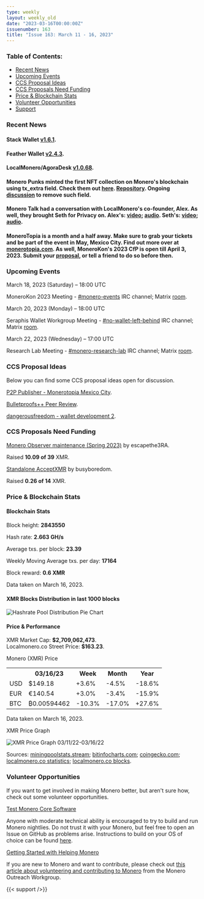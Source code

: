 ```yaml
---
type: weekly
layout: weekly_old
date: "2023-03-16T00:00:00Z"
issuenumber: 163
title: "Issue 163: March 11 - 16, 2023"
---
```


<h3>Table of Contents:</h3>
<ul class="contents">
    <li><a href="#news">Recent News</a></li>
    <li><a href="#events">Upcoming Events</a></li>
    <li><a href="#ideas">CCS Proposal Ideas</a></li>
    <li><a href="#proposals">CCS Proposals Need Funding</a></li>
    <li><a href="#stats">Price & Blockchain Stats</a></li>
    <li><a href="#volunteer">Volunteer Opportunities</a></li>
    <li><a href="#support">Support</a></li>
</ul>

<h3 id="news">Recent News</h3>

<div class="newsbyte">
    <h4>Stack Wallet <a href="https://github.com/cypherstack/stack_wallet/releases/tag/build_143" target="_blank">v1.6.1</a>.</h4>
</div>
    
<div class="newsbyte">
    <h4>Feather Wallet <a href="https://featherwallet.org/download/" target="_blank">v2.4.3</a>.</h4>
</div>

<div class="newsbyte">
    <h4>LocalMonero/AgoraDesk <a href="https://github.com/AgoraDesk-LocalMonero/agoradesk-app-foss/releases/tag/v1.0.68" target="_blank">v1.0.68</a>.</h4>
</div>

<div class="newsbyte">
    <h4>Monero Punks minted the first NFT collection on Monero's blockchain using tx_extra field. Check them out <a href="https://mordinals.org/" target="_blank">here</a>. <a href="https://github.com/mooonero/mordinals" target="_blank">Repository</a>. Ongoing <a href="https://github.com/monero-project/monero/issues/6668/" target="_blank">discussion</a> to remove such field.</h4>
</div>

<div class="newsbyte">
    <h4>Monero Talk had a conversation with LocalMonero's co-founder, Alex. As well, they brought Seth for Privacy on. Alex's: <a href="https://piped.adminforge.de/watch?v=b8doqAedR6A" target="_blank">video</a>; <a href="https://www.monerotalk.live/why-localbitcoins-shutdown-and-how-to-use-localmonero-with-its-co-founder-alex" target="_blank">audio</a>. Seth's: <a href="https://piped.adminforge.de/watch?v=0SSzx93vAjI" target="_blank">video</a>; <a href="https://www.monerotalk.live/is-monero-traceable-with-sethforprivacy" target="_blank">audio</a>.</h4>
</div>

<div class="newsbyte">
    <h4>MoneroTopia is a month and a half away. Make sure to grab your tickets and be part of the event in May, Mexico City. Find out more over at <a href="https://monerotopia.com/" target="_blank">monerotopia.com</a>. As well, MoneroKon's 2023 CfP is open till April 3, 2023. Submit your <a href="https://cfp.monerokon.com/2023/cfp" target="_blank">proposal</a>, or tell a friend to do so before then.</h4>
</div>

<h3 id="events">Upcoming Events</h3>

<div class="event">
    <p class="date" markdown="1">March 18, 2023 (Saturday) – 18:00 UTC</p>
    <p markdown="1">MoneroKon 2023 Meeting - <a href="irc://irc.libera.chat/#monero-events" target="_blank">#monero-events</a> IRC channel; Matrix <a href="https://matrix.to/#/#monero-events:monero.social" target="_blank">room</a>.</p>
</div>

<div class="event">
    <p class="date" markdown="1">March 20, 2023 (Monday) – 18:00 UTC</p>
    <p markdown="1">Seraphis Wallet Workgroup Meeting - <a href="irc://irc.libera.chat/#no-wallet-left-behind" target="_blank">#no-wallet-left-behind</a> IRC channel; Matrix <a href="https://matrix.to/#/#no-wallet-left-behind:monero.social" target="_blank">room</a>.</p>
</div>

<div class="event">
    <p class="date" markdown="1">March 22, 2023 (Wednesday) – 17:00 UTC</p>
    <p markdown="1">Research Lab Meeting - <a href="irc://irc.libera.chat/#monero-research-lab" target="_blank">#monero-research-lab</a> IRC channel; Matrix <a href="https://matrix.to/#/#monero-research-lab:monero.social" target="_blank">room</a>.</p>
</div>

<h3 id="ideas">CCS Proposal Ideas</h3>

<p>Below you can find some CCS proposal ideas open for discussion.</p>

<div class="proposal">
<p><a href="https://repo.getmonero.org/monero-project/ccs-proposals/-/merge_requests/380" target="_blank">P2P Publisher - Monerotopia Mexico City</a>.</p>
</div>

<div class="proposal">
<p><a href="https://repo.getmonero.org/monero-project/ccs-proposals/-/merge_requests/358" target="_blank">Bulletproofs++ Peer Review</a>.</p>
</div>

<div class="proposal">
<p><a href="https://repo.getmonero.org/monero-project/ccs-proposals/-/merge_requests/377" target="_blank">dangerousfreedom - wallet development 2</a>.</p>
</div>

<h3 id="proposals">CCS Proposals Need Funding</h3>

<div class="proposal">
    <p><a href="https://ccs.getmonero.org/proposals/escapethe3ra-monero-observer-maintenance-spring-2023.html" target="_blank">Monero Observer maintenance (Spring 2023)</a> by escapethe3RA.</p>
    <p>Raised <b>10.09 of 39</b> XMR.</p>
</div>

<div class="proposal">
    <p><a href="https://ccs.getmonero.org/proposals/busyboredom-standalone-acceptxmr.html" target="_blank">Standalone AcceptXMR</a> by busyboredom.</p>
    <p>Raised <b>0.26 of 14</b> XMR.</p>
</div>

<h3 id="stats">Price & Blockchain Stats</h3>

<h4 class="stat">Blockchain Stats</h4>

<div class="bcstats">
    <p>Block height: <b>2843550</b></p>
    <p>Hash rate: <b>2.663 GH/s</b></p>
    <p>Average txs. per block: <b>23.39</b></p>
    <p>Weekly Moving Average txs. per day: <b>17164</b></p>
    <p>Block reward: <b>0.6 XMR</b></p>
</div>
<p class="note">Data taken on March 16, 2023.</p>

<h4 class="stat">XMR Blocks Distribution in last 1000 blocks</h4>
<p><img src="/img/hashrate-pool-distribution-0316.png" alt="Hashrate Pool Distribution Pie Chart"/></p>

<h4 class="stat" id="price-stat">Price & Performance</h4>

<div class="price-intro">XMR Market Cap: <b>$2,709,062,473</b>.<br/>Localmonero.co Street Price: <b>$163.23</b>.</div>

<p class="table-title">Monero (XMR) Price</p>
<table class="price-table">
  <tr class="row1">
    <th></th>
    <th>03/16/23</th>
    <th>Week</th>
    <th>Month</th>
    <th>Year</th>
  </tr>
  <tr>
    <td data-th="XMR to">USD</td>
    <td data-th="03/16/23">$149.18</td>
    <td data-th="Week" class="green">+3.6%</td>
    <td data-th="Month" class="red">-4.5%</td>
    <td data-th="Year" class="red">-18.6%</td>
  </tr>
  <tr class="row3">
    <td data-th="XMR to">EUR</td>
    <td data-th="03/16/23">€140.54</td>
    <td data-th="Week" class="green">+3.0%</td>
    <td data-th="Month" class="red">-3.4%</td>
    <td data-th="Year" class="red">-15.9%</td>
  </tr>
  <tr>
    <td data-th="XMR to">BTC</td>
    <td data-th="03/16/23">₿0.00594462</td>
    <td data-th="Week" class="red">-10.3%</td>
    <td data-th="Month" class="red">-17.0%</td>
    <td data-th="Year" class="green">+27.6%</td>
  </tr>
</table>
<p class="note">Data taken on March 16, 2023.</p>

<p class="table-title">XMR Price Graph</p>

![XMR Price Graph 03/11/22-03/16/22](/img/weekly-chart-0316.png "XMR Price Graph 03/11/22-03/16/22")

Sources: <a href="https://miningpoolstats.stream/monero" target="_blank">miningpoolstats.stream</a>; <a href="https://bitinfocharts.com/monero/" target="_blank">bitinfocharts.com</a>; <a href="https://www.coingecko.com/en/coins/monero" target="_blank">coingecko.com</a>; <a href="https://localmonero.co/statistics" target="_blank">localmonero.co statistics</a>; <a href="https://localmonero.co/blocks" target="_blank">localmonero.co blocks</a>.

<h3 id="volunteer">Volunteer Opportunities</h3>

<p>If you want to get involved in making Monero better, but aren't sure how, check out some volunteer opportunities.</p>

<div class="newsbyte">
    <p class="date"><a href="https://github.com/monero-project/monero" target="_blank">Test Monero Core Software</a></p>
    <p>Anyone with moderate technical ability is encouraged to try to build and run Monero nightlies. Do not trust it with your Monero, but feel free to open an Issue on GitHub as problems arise. Instructions to build on your OS of choice can be found <a href="https://github.com/monero-project/monero#compiling-monero-from-source" target="_blank">here</a>. </p>
</div>

<div class="newsbyte">
    <p class="date"><a href="https://github.com/monero-project/monero" target="_blank">Getting Started with Helping Monero</a></p>
    <p>If you are new to Monero and want to contribute, please check out <a href="https://www.monerooutreach.org/stories/getting-started-helping-monero.php" target="_blank">this article about volunteering and contributing to Monero</a> from the Monero Outreach Workgroup. </p>
</div>

{{< support />}}

